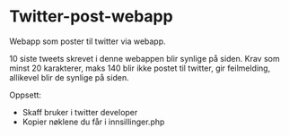 # Twitter-post-webapp
Webapp som poster til twitter via webapp.

10 siste tweets skrevet i denne webappen blir synlige på siden. 
Krav som minst 20 karakterer, maks 140 blir ikke postet til twitter, gir feilmelding, allikevel blir de synlige på siden.

Oppsett: 
- Skaff bruker i twitter developer
- Kopier nøklene du får i innsillinger.php
